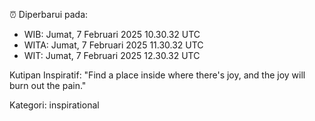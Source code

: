 ⏰ Diperbarui pada:
- WIB: Jumat, 7 Februari 2025 10.30.32 UTC
- WITA: Jumat, 7 Februari 2025 11.30.32 UTC
- WIT: Jumat, 7 Februari 2025 12.30.32 UTC

Kutipan Inspiratif:
"Find a place inside where there's joy, and the joy will burn out the pain."


Kategori: inspirational

